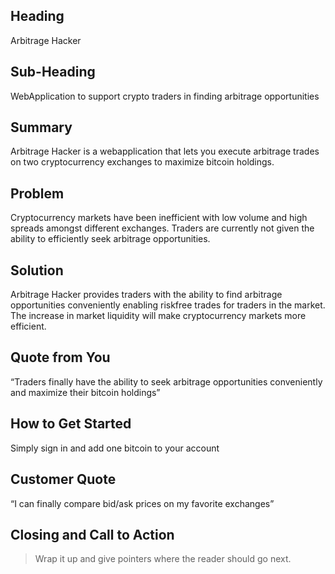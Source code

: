 ## Heading ##

Arbitrage Hacker

## Sub-Heading ##
 
WebApplication to support crypto traders in finding arbitrage opportunities

## Summary ##

Arbitrage Hacker is a webapplication that lets you execute arbitrage trades on two cryptocurrency exchanges to maximize bitcoin holdings.

## Problem ##
 
Cryptocurrency markets have been inefficient with low volume and high spreads amongst different exchanges. Traders are currently not given the ability to efficiently seek arbitrage opportunities.


## Solution ##
 
Arbitrage Hacker provides traders with the ability to find arbitrage opportunities conveniently enabling riskfree trades for traders in the market. The increase in market liquidity will make cryptocurrency markets more efficient.

## Quote from You ##
 
“Traders finally have the ability to seek arbitrage opportunities conveniently and maximize their bitcoin holdings”

## How to Get Started ##
 
Simply sign in and add one bitcoin to your account

## Customer Quote ##
 
“I can finally compare bid/ask prices on my favorite exchanges”

## Closing and Call to Action ##
 > Wrap it up and give pointers where the reader should go next.
